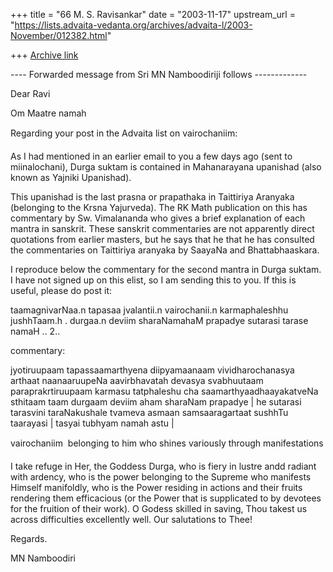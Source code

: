 +++
title = "66 M. S. Ravisankar"
date = "2003-11-17"
upstream_url = "https://lists.advaita-vedanta.org/archives/advaita-l/2003-November/012382.html"

+++
[Archive link](https://lists.advaita-vedanta.org/archives/advaita-l/2003-November/012382.html)


---- Forwarded message from Sri MN Namboodiriji follows -------------

Dear Ravi

Om Maatre namah


Regarding your post in the Advaita list on vairochaniim:

As I had mentioned in an earlier email to you a few days ago (sent to
miinalochani), Durga suktam is contained in Mahanarayana upanishad
(also known as Yajniki Upanishad).


This upanishad is the last prasna or prapathaka in Taittiriya Aranyaka
(belonging to the Krsna Yajurveda). The RK Math publication on this has
commentary by Sw. Vimalananda who gives a brief explanation of each
mantra in sanskrit. These sanskrit commentaries are not apparently
direct quotations from earlier masters, but he says that he that he has
consulted the commentaries on Taittiriya aranyaka by SaayaNa and
Bhattabhaaskara.


I reproduce below the commentary for the second mantra in Durga suktam.
I have not signed up on this elist, so I am sending this to you. If
this is useful, please do post it:


taamagnivarNaa.n tapasaa jvalantii.n vairochanii.n karmaphaleshhu
jushhTaam.h .
durgaa.n deviim sharaNamahaM prapadye sutarasi tarase namaH .. 2..

commentary:

jyotiruupaam tapassaamarthyena diipyamaanaam vividharochanasya arthaat
naanaaruupeNa aavirbhavatah devasya svabhuutaam paraprakrtiruupaam
karmasu tatphaleshu cha saamarthyaadhaayakatveNa sthitaam taam durgaam
deviim aham sharaNam prapadye | he sutarasi tarasvini taraNakushale
tvameva asmaan samsaaragartaat sushhTu taarayasi | tasyai tubhyam namah
astu |


vairochaniim  belonging to him who shines variously through
manifestations


I take refuge in Her, the Goddess Durga, who is fiery in lustre andd
radiant with ardency, who is the power belonging to the Supreme who
manifests Himself manifoldly, who is the Power residing in actions and
their fruits rendering them efficacious (or the Power that is
supplicated to by devotees for the fruition of their work). O Godess
skilled in saving, Thou takest us across difficulties excellently well.
Our salutations to Thee!



Regards.

MN Namboodiri



